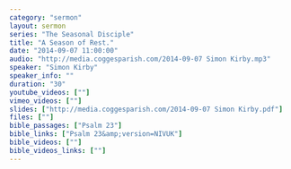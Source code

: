 ```yaml
---
category: "sermon"
layout: sermon
series: "The Seasonal Disciple"
title: "A Season of Rest."
date: "2014-09-07 11:00:00"
audio: "http://media.coggesparish.com/2014-09-07 Simon Kirby.mp3"
speaker: "Simon Kirby"
speaker_info: ""
duration: "30"
youtube_videos: [""]
vimeo_videos: [""]
slides: ["http://media.coggesparish.com/2014-09-07 Simon Kirby.pdf"]
files: [""]
bible_passages: ["Psalm 23"]
bible_links: ["Psalm 23&amp;version=NIVUK"]
bible_videos: [""]
bible_videos_links: [""]
---
```

